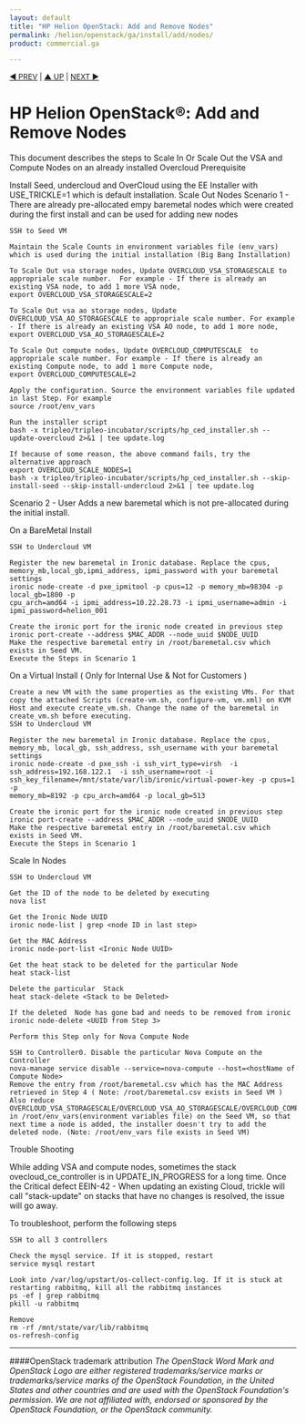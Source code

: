 ```yaml
---
layout: default
title: "HP Helion OpenStack: Add and Remove Nodes"
permalink: /helion/openstack/ga/install/add/nodes/
product: commercial.ga

---
```

<!--UNDER REVISION-->


<script>

function PageRefresh {
onLoad="window.refresh"
}

PageRefresh();

</script>


<p style="font-size: small;"> <a href="/helion/openstack/install-beta/prereqs/">&#9664; PREV</a> | <a href="/helion/openstack/install-beta-overview/">&#9650; UP</a> | <a href="/helion/openstack/install-beta/vsa/">NEXT &#9654;</a> </p>

# HP Helion OpenStack&reg;: Add and Remove Nodes

This document describes the steps to Scale In Or Scale Out the VSA and Compute Nodes on an already installed Overcloud 
Prerequisite

Install Seed, undercloud and OverCloud using the EE Installer with USE_TRICKLE=1 which is default installation.
Scale Out Nodes
Scenario 1 - There are already pre-allocated empy baremetal nodes which were created during the first install and can be used for adding new nodes

    SSH to Seed VM

    Maintain the Scale Counts in environment variables file (env_vars) which is used during the initial installation (Big Bang Installation)

    To Scale Out vsa storage nodes, Update OVERCLOUD_VSA_STORAGESCALE to appropriale scale number.  For example - If there is already an existing VSA node, to add 1 more VSA node,
    export OVERCLOUD_VSA_STORAGESCALE=2

    To Scale Out vsa ao storage nodes, Update OVERCLOUD_VSA_AO_STORAGESCALE to appropriale scale number. For example - If there is already an existing VSA AO node, to add 1 more node,
    export OVERCLOUD_VSA_AO_STORAGESCALE=2

    To Scale Out compute nodes, Update OVERCLOUD_COMPUTESCALE  to appropriale scale number. For example - If there is already an existing Compute node, to add 1 more Compute node, 
    export OVERCLOUD_COMPUTESCALE=2

    Apply the configuration. Source the environment variables file updated in last Step. For example 
    source /root/env_vars

    Run the installer script
    bash -x tripleo/tripleo-incubator/scripts/hp_ced_installer.sh --update-overcloud 2>&1 | tee update.log

    If because of some reason, the above command fails, try the alternative approach
    export OVERCLOUD_SCALE_NODES=1
    bash -x tripleo/tripleo-incubator/scripts/hp_ced_installer.sh --skip-install-seed --skip-install-undercloud 2>&1 | tee update.log

Scenario 2 - User Adds a new baremetal which is not pre-allocated during the initial install.

On a BareMetal Install

    SSH to Undercloud VM

    Register the new baremetal in Ironic database. Replace the cpus, memory_mb,local_gb,ipmi_address, ipmi_password with your baremetal settings
    ironic node-create -d pxe_ipmitool -p cpus=12 -p memory_mb=98304 -p local_gb=1800 -p
    cpu_arch=amd64 -i ipmi_address=10.22.28.73 -i ipmi_username=admin -i
    ipmi_password=helion_001

    Create the ironic port for the ironic node created in previous step
    ironic port-create --address $MAC_ADDR --node_uuid $NODE_UUID
    Make the respective baremetal entry in /root/baremetal.csv which exists in Seed VM.
    Execute the Steps in Scenario 1

On a Virtual Install ( Only for Internal Use & Not for Customers )

    Create a new VM with the same properties as the existing VMs. For that copy the attached Scripts (create-vm.sh, configure-vm, vm.xml) on KVM Host and execute create_vm.sh. Change the name of the baremetal in create_vm.sh before executing.
    SSH to Undercloud VM

    Register the new baremetal in Ironic database. Replace the cpus, memory_mb, local_gb, ssh_address, ssh_username with your baremetal settings
    ironic node-create -d pxe_ssh -i ssh_virt_type=virsh  -i ssh_address=192.168.122.1  -i ssh_username=root -i
    ssh_key_filename=/mnt/state/var/lib/ironic/virtual-power-key -p cpus=1 -p
    memory_mb=8192 -p cpu_arch=amd64 -p local_gb=513

    Create the ironic port for the ironic node created in previous step
    ironic port-create --address $MAC_ADDR --node_uuid $NODE_UUID
    Make the respective baremetal entry in /root/baremetal.csv which exists in Seed VM.
    Execute the Steps in Scenario 1

Scale In  Nodes

    SSH to Undercloud VM

    Get the ID of the node to be deleted by executing
    nova list

    Get the Ironic Node UUID 
    ironic node-list | grep <node ID in last step>

    Get the MAC Address 
    ironic node-port-list <Ironic Node UUID>

    Get the heat stack to be deleted for the particular Node
    heat stack-list

    Delete the particular  Stack
    heat stack-delete <Stack to be Deleted>

    If the deleted  Node has gone bad and needs to be removed from ironic
    ironic node-delete <UUID from Step 3>

    Perform this Step only for Nova Compute Node 

    SSH to Controller0. Disable the particular Nova Compute on the Controller
    nova-manage service disable --service=nova-compute --host=<hostName of Compute Node>
    Remove the entry from /root/baremetal.csv which has the MAC Address retrieved in Step 4 ( Note: /root/baremetal.csv exists in Seed VM )
    Also reduce OVERCLOUD_VSA_STORAGESCALE/OVERCLOUD_VSA_AO_STORAGESCALE/OVERCLOUD_COMPUTESCALE in /root/env_vars(environment variables file) on the Seed VM, so that next time a node is added, the installer doesn't try to add the deleted node. (Note: /root/env_vars file exists in Seed VM)

Trouble Shooting

While adding VSA and compute nodes, sometimes the stack ovecloud_ce_controller is in UPDATE_IN_PROGRESS for a long time. Once the Critical defect  EEIN-42 - When updating an existing Cloud, trickle will call "stack-update" on stacks that have no changes is resolved, the issue will go away.

To troubleshoot, perform the following steps

    SSH to all 3 controllers

    Check the mysql service. If it is stopped, restart 
    service mysql restart

    Look into /var/log/upstart/os-collect-config.log. If it is stuck at restarting rabbitmq, kill all the rabbitmq instances 
    ps -ef | grep rabbitmq
    pkill -u rabbitmq

    Remove 
    rm -rf /mnt/state/var/lib/rabbitmq
    os-refresh-config

     


----
####OpenStack trademark attribution
*The OpenStack Word Mark and OpenStack Logo are either registered trademarks/service marks or trademarks/service marks of the OpenStack Foundation, in the United States and other countries and are used with the OpenStack Foundation's permission. We are not affiliated with, endorsed or sponsored by the OpenStack Foundation, or the OpenStack community.*

     
